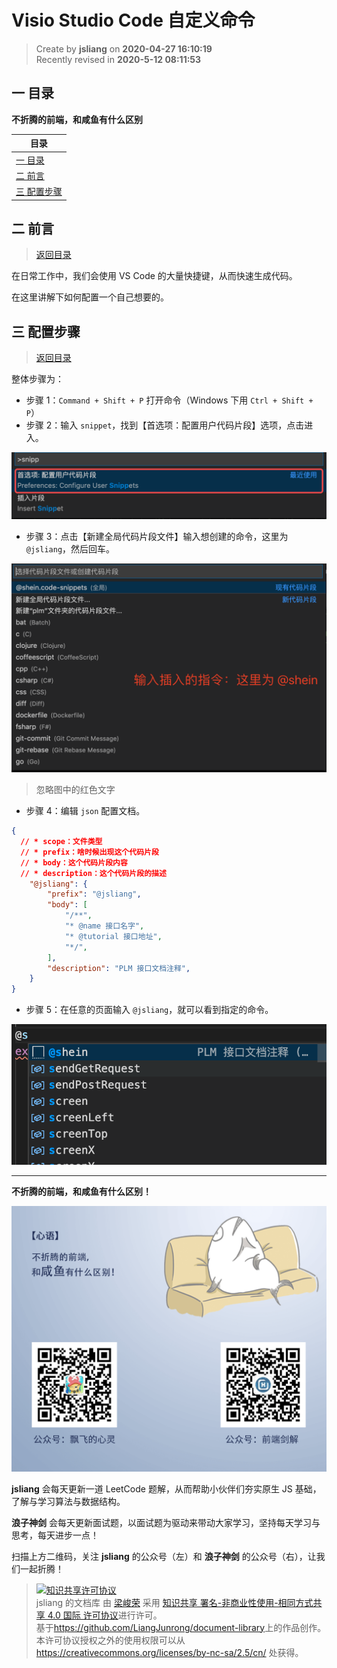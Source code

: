 Visio Studio Code 自定义命令
===

> Create by **jsliang** on **2020-04-27 16:10:19**  
> Recently revised in **2020-5-12 08:11:53**

## <a name="chapter-one" id="chapter-one"></a>一 目录

**不折腾的前端，和咸鱼有什么区别**

| 目录 |
| --- | 
| [一 目录](#chapter-one) | 
| <a name="catalog-chapter-two" id="catalog-chapter-two"></a>[二 前言](#chapter-two) |
| <a name="catalog-chapter-three" id="catalog-chapter-three"></a>[三 配置步骤](#chapter-three) |

## <a name="chapter-two" id="chapter-two"></a>二 前言

> [返回目录](#chapter-one)

在日常工作中，我们会使用 VS Code 的大量快捷键，从而快速生成代码。

在这里讲解下如何配置一个自己想要的。

## <a name="chapter-three" id="chapter-three"></a>三 配置步骤

> [返回目录](#chapter-one)

整体步骤为：

* 步骤 1：`Command + Shift + P` 打开命令（Windows 下用 `Ctrl + Shift + P`）
* 步骤 2：输入 `snippet`，找到【首选项：配置用户代码片段】选项，点击进入。

![图](../../../public-repertory/img/other-tool-vscode-1.png)

* 步骤 3：点击【新建全局代码片段文件】输入想创建的命令，这里为 `@jsliang`，然后回车。

![图](../../../public-repertory/img/other-tool-vscode-2.png)

> 忽略图中的红色文字

* 步骤 4：编辑 `json` 配置文档。

```json
{
  // * scope：文件类型
  // * prefix：啥时候出现这个代码片段
  // * body：这个代码片段内容
  // * description：这个代码片段的描述
	"@jsliang": {
		"prefix": "@jsliang",
		"body": [
			"/**",
			"* @name 接口名字",
			"* @tutorial 接口地址",
			"*/",
		],
		"description": "PLM 接口文档注释",
	}
}
```

* 步骤 5：在任意的页面输入 `@jsliang`，就可以看到指定的命令。

![图](../../../public-repertory/img/other-tool-vscode-3.png)

---

**不折腾的前端，和咸鱼有什么区别！**

![图](../../../public-repertory/img/z-index-small.png)

**jsliang** 会每天更新一道 LeetCode 题解，从而帮助小伙伴们夯实原生 JS 基础，了解与学习算法与数据结构。

**浪子神剑** 会每天更新面试题，以面试题为驱动来带动大家学习，坚持每天学习与思考，每天进步一点！

扫描上方二维码，关注 **jsliang** 的公众号（左）和 **浪子神剑** 的公众号（右），让我们一起折腾！

> <a rel="license" href="http://creativecommons.org/licenses/by-nc-sa/4.0/"><img alt="知识共享许可协议" style="border-width:0" src="https://i.creativecommons.org/l/by-nc-sa/4.0/88x31.png" /></a><br /><span xmlns:dct="http://purl.org/dc/terms/" property="dct:title">jsliang 的文档库</span> 由 <a xmlns:cc="http://creativecommons.org/ns#" href="https://github.com/LiangJunrong/document-library" property="cc:attributionName" rel="cc:attributionURL">梁峻荣</a> 采用 <a rel="license" href="http://creativecommons.org/licenses/by-nc-sa/4.0/">知识共享 署名-非商业性使用-相同方式共享 4.0 国际 许可协议</a>进行许可。<br />基于<a xmlns:dct="http://purl.org/dc/terms/" href="https://github.com/LiangJunrong/document-library" rel="dct:source">https://github.com/LiangJunrong/document-library</a>上的作品创作。<br />本许可协议授权之外的使用权限可以从 <a xmlns:cc="http://creativecommons.org/ns#" href="https://creativecommons.org/licenses/by-nc-sa/2.5/cn/" rel="cc:morePermissions">https://creativecommons.org/licenses/by-nc-sa/2.5/cn/</a> 处获得。
